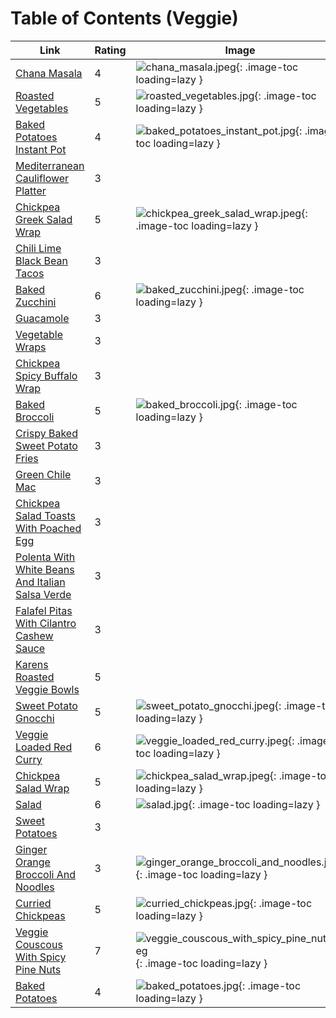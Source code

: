 # Table of Contents (Veggie)

| Link | Rating | Image |
| -- | -- | -- |
| [Chana Masala](../chana_masala) | 4 | ![chana_masala.jpeg](./chana_masala.jpeg){: .image-toc loading=lazy } |
| [Roasted Vegetables](../roasted_vegetables) | 5 | ![roasted_vegetables.jpg](./roasted_vegetables.jpg){: .image-toc loading=lazy } |
| [Baked Potatoes Instant Pot](../baked_potatoes_instant_pot) | 4 | ![baked_potatoes_instant_pot.jpg](./baked_potatoes_instant_pot.jpg){: .image-toc loading=lazy } |
| [Mediterranean Cauliflower Platter](../mediterranean_cauliflower_platter) | 3 | <!-- TODO: Capture image --> |
| [Chickpea Greek Salad Wrap](../chickpea_greek_salad_wrap) | 5 | ![chickpea_greek_salad_wrap.jpeg](./chickpea_greek_salad_wrap.jpeg){: .image-toc loading=lazy } |
| [Chili Lime Black Bean Tacos](../chili_lime_black_bean_tacos) | 3 | <!-- TODO: Capture image --> |
| [Baked Zucchini](../baked_zucchini) | 6 | ![baked_zucchini.jpeg](./baked_zucchini.jpeg){: .image-toc loading=lazy } |
| [Guacamole](../guacamole) | 3 | <!-- TODO: Capture image --> |
| [Vegetable Wraps](../vegetable_wraps) | 3 | <!-- TODO: Capture image --> |
| [Chickpea Spicy Buffalo Wrap](../chickpea_spicy_buffalo_wrap) | 3 | <!-- TODO: Capture image --> |
| [Baked Broccoli](../baked_broccoli) | 5 | ![baked_broccoli.jpg](./baked_broccoli.jpg){: .image-toc loading=lazy } |
| [Crispy Baked Sweet Potato Fries](../crispy_baked_sweet_potato_fries) | 3 | <!-- TODO: Capture image --> |
| [Green Chile Mac](../green_chile_mac) | 3 | <!-- TODO: Capture image --> |
| [Chickpea Salad Toasts With Poached Egg](../chickpea_salad_toasts_with_poached_egg) | 3 | <!-- TODO: Capture image --> |
| [Polenta With White Beans And Italian Salsa Verde](../polenta_with_white_beans_and_italian_salsa_verde) | 3 | <!-- TODO: Capture image --> |
| [Falafel Pitas With Cilantro Cashew Sauce](../falafel_pitas_with_cilantro_cashew_sauce) | 3 | <!-- TODO: Capture image --> |
| [Karens Roasted Veggie Bowls](../karens_roasted_veggie_bowls) | 5 | <!-- TODO: Capture image --> |
| [Sweet Potato Gnocchi](../sweet_potato_gnocchi) | 5 | ![sweet_potato_gnocchi.jpeg](./sweet_potato_gnocchi.jpeg){: .image-toc loading=lazy } |
| [Veggie Loaded Red Curry](../veggie_loaded_red_curry) | 6 | ![veggie_loaded_red_curry.jpeg](./veggie_loaded_red_curry.jpeg){: .image-toc loading=lazy } |
| [Chickpea Salad Wrap](../chickpea_salad_wrap) | 5 | ![chickpea_salad_wrap.jpeg](./chickpea_salad_wrap.jpeg){: .image-toc loading=lazy } |
| [Salad](../salad) | 6 | ![salad.jpg](./salad.jpg){: .image-toc loading=lazy } |
| [Sweet Potatoes](../sweet_potatoes) | 3 | <!-- TODO: Capture image --> |
| [Ginger Orange Broccoli And Noodles](../ginger_orange_broccoli_and_noodles) | 3 | ![ginger_orange_broccoli_and_noodles.jpeg](./ginger_orange_broccoli_and_noodles.jpeg){: .image-toc loading=lazy } |
| [Curried Chickpeas](../curried_chickpeas) | 5 | ![curried_chickpeas.jpg](./curried_chickpeas.jpg){: .image-toc loading=lazy } |
| [Veggie Couscous With Spicy Pine Nuts](../veggie_couscous_with_spicy_pine_nuts) | 7 | ![veggie_couscous_with_spicy_pine_nuts.jpeg](./veggie_couscous_with_spicy_pine_nuts.jpeg){: .image-toc loading=lazy } |
| [Baked Potatoes](../baked_potatoes) | 4 | ![baked_potatoes.jpg](./baked_potatoes.jpg){: .image-toc loading=lazy } |

